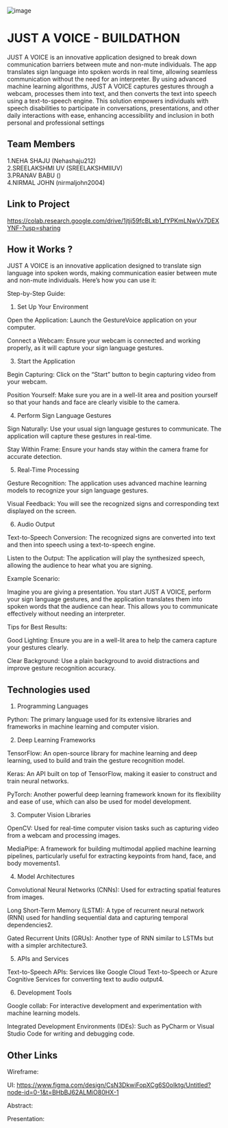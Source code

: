 ![image](IMG-20240925-WA0030.jpg)

# JUST A VOICE - BUILDATHON

JUST A VOICE is an innovative application designed to break down communication barriers between mute and non-mute individuals. The app translates sign language into spoken words in real time, allowing seamless communication without the need for an interpreter. By using advanced machine learning algorithms, JUST A VOICE captures gestures through a webcam, processes them into text, and then converts the text into speech using a text-to-speech engine. This solution empowers individuals with speech disabilities to participate in conversations, presentations, and other daily interactions with ease, enhancing accessibility and inclusion in both personal and professional settings

## Team Members
1.NEHA SHAJU (Nehashaju212)   
2.SREELAKSHMI UV (SREELAKSHMIIUV)   
3.PRANAV BABU ()   
4.NIRMAL JOHN (nirmaljohn2004)   

## Link to Project
https://colab.research.google.com/drive/1jtji59fcBLxb1_fYPKmLNwVx7DEXYNF-?usp=sharing

## How it Works ?  
JUST A VOICE is an innovative application designed to translate sign language into spoken words, making communication easier between mute and non-mute individuals. Here’s how you can use it: 

Step-by-Step Guide: 

1. Set Up Your Environment


Open the Application: Launch the GestureVoice application on your computer. 

Connect a Webcam: Ensure your webcam is connected and working properly, as it will capture your sign language gestures. 

3. Start the Application


Begin Capturing: Click on the “Start” button to begin capturing video from your webcam. 

Position Yourself: Make sure you are in a well-lit area and position yourself so that your hands and face are clearly visible to the camera. 

4. Perform Sign Language Gestures

 
Sign Naturally: Use your usual sign language gestures to communicate. The application will capture these gestures in real-time. 

Stay Within Frame: Ensure your hands stay within the camera frame for accurate detection. 

5. Real-Time Processing


Gesture Recognition: The application uses advanced machine learning models to recognize your sign language gestures. 

Visual Feedback: You will see the recognized signs and corresponding text displayed on the screen. 

6. Audio Output

   
Text-to-Speech Conversion: The recognized signs are converted into text and then into speech using a text-to-speech engine. 

Listen to the Output: The application will play the synthesized speech, allowing the audience to hear what you are signing. 
 

Example Scenario: 

Imagine you are giving a presentation. You start JUST A VOICE, perform your sign language gestures, and the application translates them into spoken words that the audience can hear. This allows you to communicate effectively without needing an interpreter. 

Tips for Best Results: 

Good Lighting: Ensure you are in a well-lit area to help the camera capture your gestures clearly. 

Clear Background: Use a plain background to avoid distractions and improve gesture recognition accuracy.



## Technologies used
1. Programming Languages


Python: The primary language used for its extensive libraries and frameworks in machine learning and computer vision. 

2. Deep Learning Frameworks


TensorFlow: An open-source library for machine learning and deep learning, used to build and train the gesture recognition model.

Keras: An API built on top of TensorFlow, making it easier to construct and train neural networks. 

PyTorch: Another powerful deep learning framework known for its flexibility and ease of use, which can also be used for model development. 

3. Computer Vision Libraries

   
OpenCV: Used for real-time computer vision tasks such as capturing video from a webcam and processing images. 

MediaPipe: A framework for building multimodal applied machine learning pipelines, particularly useful for extracting keypoints from hand, face, and body movements1. 

4. Model Architectures 

Convolutional Neural Networks (CNNs): Used for extracting spatial features from images. 

Long Short-Term Memory (LSTM): A type of recurrent neural network (RNN) used for handling sequential data and capturing temporal dependencies2.

Gated Recurrent Units (GRUs): Another type of RNN similar to LSTMs but with a simpler architecture3. 

5. APIs and Services
   
Text-to-Speech APIs: Services like Google Cloud Text-to-Speech or Azure Cognitive Services for converting text to audio output4. 

6. Development Tools

Google collab: For interactive development and experimentation with machine learning models. 

Integrated Development Environments (IDEs): Such as PyCharm or Visual Studio Code for writing and debugging code. 

## Other Links
Wireframe:

UI: https://www.figma.com/design/CsN3DkwiFopXCg6S0oIktg/Untitled?node-id=0-1&t=BHbBJ62ALMiO80HX-1

Abstract:

Presentation:
